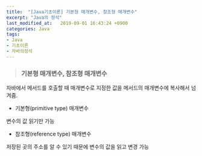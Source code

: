```yaml
---
title:  "[Java기초이론] 기본형 매개변수, 참조형 매개변수"
excerpt: "Java의 정석"
last_modified_at:   2019-09-01 16:43:24 +0900
categories: Java
tags:
- Java
- 기초이론
- 자바의정석
---
```


>### 기본형 매개변수, 참조형 매개변수

자바에서 메서드를 호출할 때 매개변수로 지정한 값을 메서드의 매개변수에 복사해서 넘겨줌.

- 기본형(primitive type) 매개변수

변수의 값 읽기만 가능

- 참조형(reference type) 매개변수

저장된 곳의 주소를 알 수 있기 때문에 변수의 값을 읽고 변경 가능

